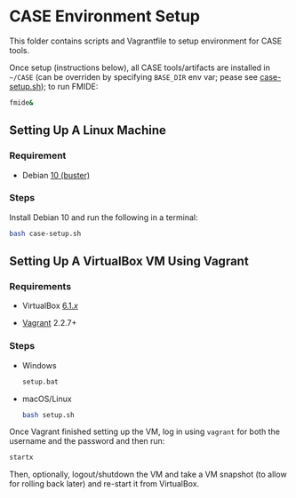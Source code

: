 # CASE Environment Setup

This folder contains scripts and Vagrantfile to setup environment for CASE tools.

Once setup (instructions below), all CASE tools/artifacts are installed in ``~/CASE`` 
(can be overriden by specifying ``BASE_DIR`` env var; pease see [case-setup.sh](case-setup.sh)); 
to run FMIDE:

```bash
fmide&
```


## Setting Up A Linux Machine

### Requirement

* Debian [10 (buster)](https://cdimage.debian.org/debian-cd/current-live/amd64/bt-hybrid/)

### Steps

Install Debian 10 and run the following in a terminal:

```bash
bash case-setup.sh
```


## Setting Up A VirtualBox VM Using Vagrant

### Requirements

* VirtualBox [6.1.*x*](https://www.virtualbox.org/)

* [Vagrant](https://www.vagrantup.com/) 2.2.7+ 

### Steps

* Windows

  ```bash
  setup.bat
  ```

* macOS/Linux

  ```bash
  bash setup.sh
  ```

Once Vagrant finished setting up the VM, log in using ``vagrant`` for both the username and the password and then run:

```bash
startx
```

Then, optionally, logout/shutdown the VM and take a VM snapshot (to allow for rolling back later) and re-start it from VirtualBox.

